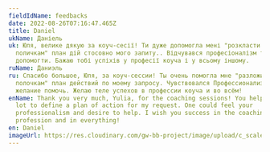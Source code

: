 ```yaml
---
fieldIdName: feedbacks
date: 2022-08-26T07:16:47.465Z
title: Daniel
ukName: Даніель
uk: Юля, велике дякую за коуч-сесії! Ти дуже допомогла мені "розкласти по
  поличкам" план дій стосовно мого запиту.. Відчувався професіоналізм та бажання
  допомогти. Бажаю тобі успіхів у професії коуча і у всьому іншому.
ruName: Даниэль
ru: Спасибо большое, Юля, за коуч-сессии! Ты очень помогла мне "разложить по
  полочкам" план действий по моему запросу. Чувствовался Профессионализм и
  желание помочь. Желаю теле успехов в профессии коуча и во всём!
enName: Thank you very much, Yulia, for the coaching sessions! You helped me a
  lot to define a plan of action for my request. One could feel your
  professionalism and desire to help. I wish you success in the coaching
  profession and in everything!
en: Daniel
imageUrl: https://res.cloudinary.com/gw-bb-project/image/upload/c_scale,f_auto,q_auto/v1661498763/Feedbacks/Daniel_n0cmvc.jpg
---
```


